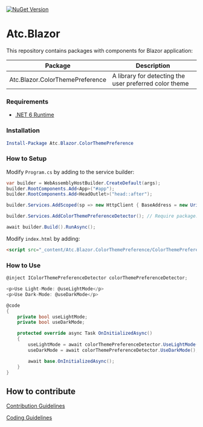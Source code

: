 [![NuGet Version](https://img.shields.io/nuget/v/Atc.Blazor.ColorThemePreference.svg?logo=nuget&style=for-the-badge)](https://www.nuget.org/packages/Atc.Blazor.ColorThemePreference)

# Atc.Blazor

This repository contains packages with components for Blazor application:

| Package | Description |
|---|---|
| Atc.Blazor.ColorThemePreference | A library for detecting the user preferred color theme |

### Requirements

* [.NET 6 Runtime](https://dotnet.microsoft.com/en-us/download/dotnet/6.0)

### Installation

```powershell
Install-Package Atc.Blazor.ColorThemePreference
```

### How to Setup

Modify `Program.cs` by adding to the service builder:
```csharp
var builder = WebAssemblyHostBuilder.CreateDefault(args);
builder.RootComponents.Add<App>("#app");
builder.RootComponents.Add<HeadOutlet>("head::after");

builder.Services.AddScoped(sp => new HttpClient { BaseAddress = new Uri(builder.HostEnvironment.BaseAddress) });

builder.Services.AddColorThemePreferenceDetector(); // Require package: Atc.Blazor.ColorThemePreference

await builder.Build().RunAsync();
```

Modify `index.html` by adding:
```html
<script src="_content/Atc.Blazor.ColorThemePreference/ColorThemePreferenceDetector.js"></script>
```

### How to Use

```csharp
@inject IColorThemePreferenceDetector colorThemePreferenceDetector;

<p>Use Light-Mode: @useLightMode</p>
<p>Use Dark-Mode: @useDarkMode</p>

@code
{
    private bool useLightMode;
    private bool useDarkMode;

    protected override async Task OnInitializedAsync()
    {
        useLightMode = await colorThemePreferenceDetector.UseLightMode();
        useDarkMode = await colorThemePreferenceDetector.UseDarkMode();

        await base.OnInitializedAsync();
    }
}
```

## How to contribute

[Contribution Guidelines](https://atc-net.github.io/introduction/about-atc#how-to-contribute)

[Coding Guidelines](https://atc-net.github.io/introduction/about-atc#coding-guidelines)